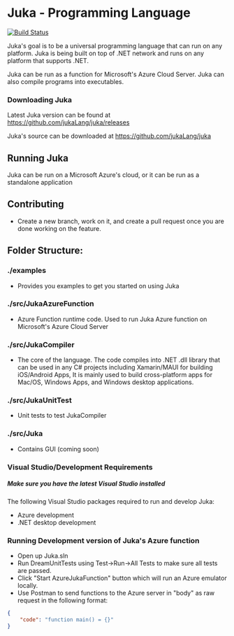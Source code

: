 # Juka - Programming Language 

[![Build Status](https://app.travis-ci.com/jukaLang/Juka.svg?branch=master)](https://app.travis-ci.com/jukaLang/Juka)

Juka's goal is to be a universal programming language that can run on any platform.
Juka is being built on top of .NET network and runs on any platform that supports .NET.

Juka can be run as a function for Microsoft's Azure Cloud Server.
Juka can also compile programs into executables.

### Downloading Juka
Latest Juka version can be found at https://github.com/jukaLang/juka/releases

Juka's source can be downloaded at https://github.com/jukaLang/juka

## Running Juka
Juka can be run on a Microsoft Azure's cloud, 
or it can be run as a standalone application

## Contributing
- Create a new branch, work on it, and create a pull request once you are done working on the feature.


## Folder Structure:
### ./examples
- Provides you examples to get you started on using Juka

### ./src/JukaAzureFunction
- Azure Function runtime code. Used to run Juka Azure function on Microsoft's Azure Cloud Server

### ./src/JukaCompiler
- The core of the language. The code compiles into .NET .dll library that can be used in any C# projects including Xamarin/MAUI for building iOS/Android Apps, 
It is mainly used to build cross-platform apps for Mac/OS, Windows Apps, and Windows desktop applications.

### ./src/JukaUnitTest
- Unit tests to test JukaCompiler

### ./src/Juka
- Contains GUI (coming soon)

### Visual Studio/Development Requirements
##### Make sure you have the latest Visual Studio installed

The following Visual Studio packages required to run and develop Juka:

- Azure development
- .NET desktop development


### Running Development version of Juka's Azure function
- Open up Juka.sln
- Run DreamUnitTests using Test->Run->All Tests to make sure all tests are passed.
- Click "Start AzureJukaFunction" button which will run an Azure emulator locally.
- Use Postman to send functions to the Azure server in "body" as raw request in the following format:
```json
{
    "code": "function main() = {}"
}
```

